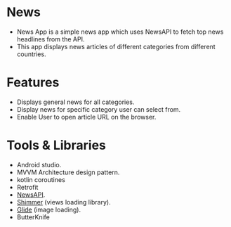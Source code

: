 # News
- News App is a simple news app which uses NewsAPI to fetch top news headlines from the API.
- This app displays news articles of different categories from different countries.

# Features
- Displays general news for all categories.
- Display news for specific category user can select from.
- Enable User to open article URL on the browser.


# Tools & Libraries
- Android studio.
- MVVM Architecture design pattern.
- kotlin coroutines
- Retrofit
- <a href="https://newsapi.org/">NewsAPI</a>.
- <a href="https://github.com/facebook/shimmer-android">Shimmer</a> (views loading library).
- <a href="https://github.com/bumptech/glide">Glide</a> (image loading).
- ButterKnife
